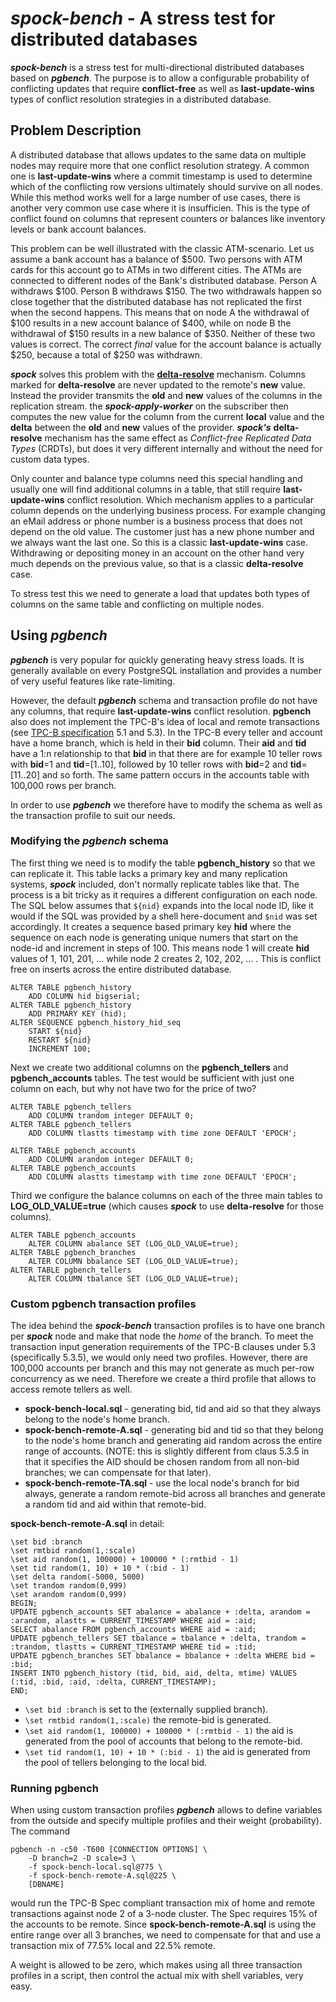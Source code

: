 # *spock-bench* - A stress test for distributed databases

***spock-bench*** is a stress test for multi-directional distributed databases
based on ***pgbench***. The purpose is to allow a configurable
probability of conflicting
updates that require **conflict-free** as well as **last-update-wins**
types of conflict resolution strategies in a distributed database.


## Problem Description

A distributed database that allows updates to the same data on multiple
nodes may require more that one conflict resolution strategy. A common
one is **last-update-wins** where a commit timestamp is used to determine
which of the conflicting row versions ultimately should survive on all
nodes. While this method works well for a large number of use cases,
there is another very common use case where it is insufficien. This is
the type of conflict found on columns that represent counters or balances
like inventory levels or bank account balances.

This problem can be well illustrated with the classic ATM-scenario. Let
us assume a bank account has a balance of $500. Two persons with ATM
cards for this account go to ATMs in two different cities. The ATMs
are connected to different nodes of the Bank's distributed database.
Person A withdraws $100. Person B withdraws $150. The two withdrawals
happen so close together that the distributed database has not replicated
the first when the second happens. This means that on node A the
withdrawal of $100 results in a new account balance of $400, while on
node B the withdrawal of $150 results in a new balance of $350. Neither
of these two values is correct. The correct *final* value for the account
balance is actually $250, because a total of $250 was withdrawn.

***spock*** solves this problem with the
[**delta-resolve**](http://link-required)
mechanism. Columns marked for **delta-resolve** are never updated
to the remote's **new** value. Instead the provider transmits the
**old** and **new** values of the columns in the replication stream.
the ***spock-apply-worker*** on the subscriber then computes the new
value for the column from the current **local** value and the **delta**
between the **old** and **new** values of the provider.
***spock's*** **delta-resolve** mechanism has the same effect as
*Conflict-free Replicated Data Types* (CRDTs), but does it very different
internally and without the need for custom data types.

Only counter and balance type columns need this special handling and
usually one will find additional columns in a table, that still require
**last-update-wins** conflict resolution. Which mechanism applies to
a particular column depends on the underlying business process. For
example changing an eMail address or phone number is a business process
that does not depend on the old value. The customer just has a new
phone number and we always want the last one. So this is a classic
**last-update-wins** case. Withdrawing or depositing money in an account
on the other hand very much depends on the previous value, so that
is a classic **delta-resolve** case.

To stress test this we
need to generate a load that updates both types of columns on the
same table and conflicting on multiple nodes.


## Using *pgbench*

***pgbench*** is very popular for quickly generating heavy stress
loads. It is generally available on every PostgreSQL installation
and provides a number of very useful features like rate-limiting.

However, the default ***pgbench*** schema and transaction
profile do not have any columns, that require **last-update-wins**
conflict resolution. **pgbench** also does not implement the TPC-B's
idea of local and remote transactions (see 
[TPC-B specification](https://www.tpc.org/tpc_documents_current_versions/pdf/tpc-b_v2.0.0.pdf) 5.1 and 5.3). 
In the TPC-B every teller and account have a home branch, which is
held in their **bid** column. Their **aid** and **tid** have a 1:n
relationship to that **bid** in that there are for example 10 teller
rows with **bid**=1 and **tid**=[1..10], followed by 10 teller rows
with **bid**=2 and **tid**=[11..20] and so forth. The same pattern
occurs in the accounts table with 100,000 rows per branch.

In order to use ***pgbench*** we therefore have to modify the schema
as well as the transaction profile to suit our needs. 


### Modifying the *pgbench* schema

The first thing we need is to modify the table **pgbench_history**
so that we can replicate it. This table lacks a primary key and
many replication systems, ***spock*** included, don't normally replicate
tables like that. The process is a bit tricky as it requires a different
configuration on each node. The SQL below assumes that `${nid}`
expands into the local node ID, like it would if the SQL was
provided by a shell here-document and `$nid` was set accordingly.
It creates a sequence based primary key **hid** where the sequence on
each node is generating unique numers that start on the node-id and
increment in steps of 100. This means node 1 will create **hid** values
of 1, 101, 201, ... while node 2 creates 2, 102, 202, ... . This is
conflict free on inserts across the entire distributed database.

```
ALTER TABLE pgbench_history
    ADD COLUMN hid bigserial;
ALTER TABLE pgbench_history
    ADD PRIMARY KEY (hid);
ALTER SEQUENCE pgbench_history_hid_seq
    START ${nid}
    RESTART ${nid}
    INCREMENT 100;
```

Next we create two additional columns on the **pgbench_tellers** and
**pgbench_accounts** tables. The test would be sufficient with just
one column on each, but why not have two for the price of two?

```
ALTER TABLE pgbench_tellers
    ADD COLUMN trandom integer DEFAULT 0;
ALTER TABLE pgbench_tellers
    ADD COLUMN tlastts timestamp with time zone DEFAULT 'EPOCH';

ALTER TABLE pgbench_accounts
    ADD COLUMN arandom integer DEFAULT 0;
ALTER TABLE pgbench_accounts
    ADD COLUMN alastts timestamp with time zone DEFAULT 'EPOCH';
```


Third we configure the balance columns on each of the three main
tables to **LOG_OLD_VALUE=true** (which causes ***spock***
to use **delta-resolve** for those columns).

```
ALTER TABLE pgbench_accounts
    ALTER COLUMN abalance SET (LOG_OLD_VALUE=true);
ALTER TABLE pgbench_branches
    ALTER COLUMN bbalance SET (LOG_OLD_VALUE=true);
ALTER TABLE pgbench_tellers
    ALTER COLUMN tbalance SET (LOG_OLD_VALUE=true);
```


### Custom pgbench transaction profiles

The idea behind the ***spock-bench*** transaction profiles is to have
one branch per ***spock*** node and make that node the *home* of
the branch. To meet the transaction input generation requirements of
the TPC-B clauses under 5.3 (specifically 5.3.5), we would only need
two profiles. However, there are 100,000 accounts per branch and this
may not generate as much per-row concurrency as we need. Therefore
we create a third profile that allows to access remote tellers as well.

* **spock-bench-local.sql** - generating bid, tid and aid so that they always belong to the node's home branch.
* **spock-bench-remote-A.sql** - generating bid and tid so that they belong to the node's home branch and generating aid random across the entire range of accounts. (NOTE: this is slightly different from claus 5.3.5 in that it specifies the AID should be chosen random from all non-bid branches; we can compensate for that later).
* **spock-bench-remote-TA.sql** - use the local node's branch for bid always, generate a random remote-bid across all branches and generate a random tid and aid within that remote-bid.

**spock-bench-remote-A.sql** in detail:
```
\set bid :branch
\set rmtbid random(1,:scale)
\set aid random(1, 100000) + 100000 * (:rmtbid - 1)
\set tid random(1, 10) + 10 * (:bid - 1)
\set delta random(-5000, 5000)
\set trandom random(0,999)
\set arandom random(0,999)
BEGIN;
UPDATE pgbench_accounts SET abalance = abalance + :delta, arandom = :arandom, alastts = CURRENT_TIMESTAMP WHERE aid = :aid;
SELECT abalance FROM pgbench_accounts WHERE aid = :aid;
UPDATE pgbench_tellers SET tbalance = tbalance + :delta, trandom = :trandom, tlastts = CURRENT_TIMESTAMP WHERE tid = :tid;
UPDATE pgbench_branches SET bbalance = bbalance + :delta WHERE bid = :bid;
INSERT INTO pgbench_history (tid, bid, aid, delta, mtime) VALUES (:tid, :bid, :aid, :delta, CURRENT_TIMESTAMP);
END;
```

* `\set bid :branch` is set to the (externally supplied branch).
* `\set rmtbid random(1,:scale)` the remote-bid is generated.
* `\set aid random(1, 100000) + 100000 * (:rmtbid - 1)` the aid is generated from the pool of accounts that belong to the remote-bid.
* `\set tid random(1, 10) + 10 * (:bid - 1)` the aid is generated from the pool of tellers belonging to the local bid.


### Running pgbench

When using custom transaction profiles ***pgbench*** allows to
define variables from the outside and specify multiple profiles and
their weight (probability). The command

```
pgbench -n -c50 -T600 [CONNECTION OPTIONS] \
    -D branch=2 -D scale=3 \
    -f spock-bench-local.sql@775 \
    -f spock-bench-remote-A.sql@225 \
    [DBNAME]
```

would run the TPC-B Spec compliant transaction mix of home and remote
transactions against node 2 of a 3-node cluster. The Spec requires 15%
of the accounts to be remote. Since **spock-bench-remote-A.sql** is
using the entire range over all 3 branches, we need to compensate for
that and use a transaction mix of 77.5% local and 22.5% remote.

A weight is allowed to be zero, which makes using all three transaction
profiles in a script, then control the actual mix with shell variables,
very easy.
